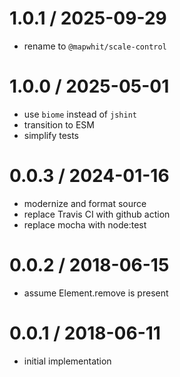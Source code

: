 
1.0.1 / 2025-09-29
==================

 * rename to `@mapwhit/scale-control`

1.0.0 / 2025-05-01
==================

 * use `biome` instead of `jshint`
 * transition to ESM
 * simplify tests

0.0.3 / 2024-01-16
==================

 * modernize and format source
 * replace Travis CI with github action
 * replace mocha with node:test

0.0.2 / 2018-06-15
==================

 * assume Element.remove is present

0.0.1 / 2018-06-11
==================

 * initial implementation
